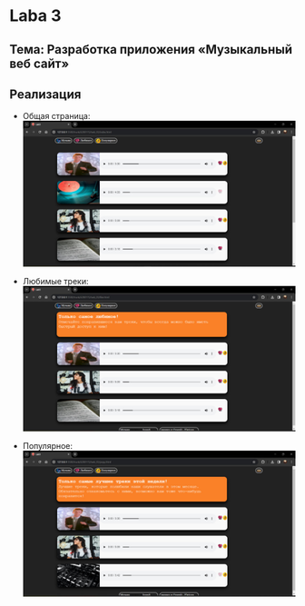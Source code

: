 # Laba 3

## Тема: Разработка приложения «Музыкальный веб сайт»

## Реализация

* Общая страница:
   ![nonlin](src/img/readmeImage/lab3image1.jpg)

* Любимые треки:
   ![nonlin](src/img/readmeImage/lab3image2.jpg)

* Популярное:
   ![nonlin](src/img/readmeImage/lab3image3.jpg)